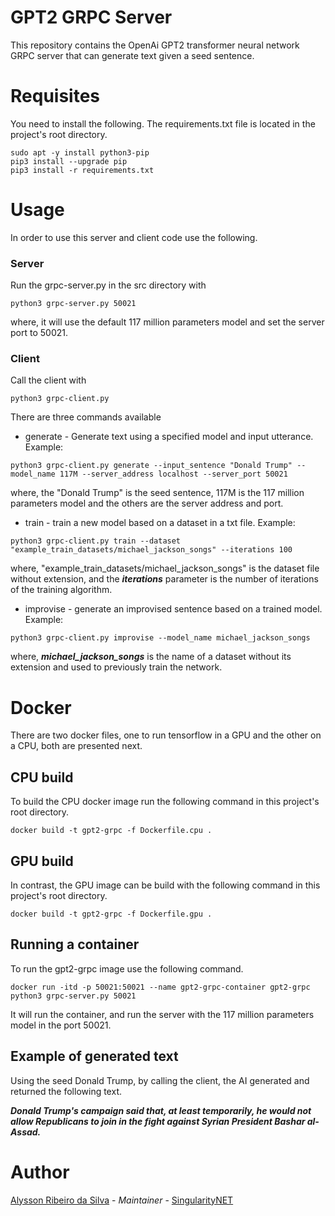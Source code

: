 [singularitynet-home]: https://www.singularitynet.io
[author-home]: http://alysson.thegeneralsolution.com

# GPT2 GRPC Server

This repository contains the OpenAi GPT2 transformer neural network GRPC server that can generate text given a seed sentence.

# Requisites

You need to install the following. The requirements.txt file is located in the project's root directory.

```
sudo apt -y install python3-pip
pip3 install --upgrade pip
pip3 install -r requirements.txt
```

# Usage

In order to use this server and client code use the following.

### Server

Run the grpc-server.py in the src directory with

```
python3 grpc-server.py 50021
```

where, it will use the default 117 million parameters model and set the server port to 50021.

### Client

Call the client with

```
python3 grpc-client.py
```

There are three commands available

* generate - Generate text using a specified model and input utterance. Example:

```
python3 grpc-client.py generate --input_sentence "Donald Trump" --model_name 117M --server_address localhost --server_port 50021
```

where, the "Donald Trump" is the seed sentence, 117M is the 117 million parameters model and the others are the server address and port.

* train - train a new model based on a dataset in a txt file. Example:

```
python3 grpc-client.py train --dataset "example_train_datasets/michael_jackson_songs" --iterations 100
```

where, "example_train_datasets/michael_jackson_songs" is the dataset file without extension, and the ***iterations*** parameter is the number of iterations of the training algorithm.

* improvise - generate an improvised sentence based on a trained model. Example:

```
python3 grpc-client.py improvise --model_name michael_jackson_songs
```

where, ***michael_jackson_songs*** is the name of a dataset without its extension and used to previously train the network.

# Docker

There are two docker files, one to run tensorflow in a GPU and the other on a CPU, both are presented next.

## CPU build

To build the CPU docker image run the following command in this project's root directory.

```
docker build -t gpt2-grpc -f Dockerfile.cpu .
```

## GPU build

In contrast, the GPU image can be build with the following command in this project's root directory.

```
docker build -t gpt2-grpc -f Dockerfile.gpu .
```

## Running a container

To run the gpt2-grpc image use the following command.

```
docker run -itd -p 50021:50021 --name gpt2-grpc-container gpt2-grpc python3 grpc-server.py 50021
```

It will run the container, and run the server with the 117 million parameters model in the port 50021.

## Example of generated text

Using the seed Donald Trump, by calling the client, the AI generated and returned the following text.

***Donald Trump's campaign said that, at least temporarily, he would not allow Republicans to join in the fight against Syrian President Bashar al-Assad.***

# Author

[Alysson Ribeiro da Silva][author-home] - *Maintainer* - [SingularityNET][singularitynet-home]
